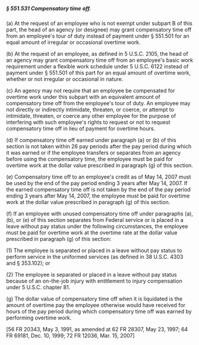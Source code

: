 ##### § 551.531 Compensatory time off. #####

(a) At the request of an employee who is not exempt under subpart B of this part, the head of an agency (or designee) may grant compensatory time off from an employee's tour of duty instead of payment under § 551.501 for an equal amount of irregular or occasional overtime work.

(b) At the request of an employee, as defined in 5 U.S.C. 2105, the head of an agency may grant compensatory time off from an employee's basic work requirement under a flexible work schedule under 5 U.S.C. 6122 instead of payment under § 551.501 of this part for an equal amount of overtime work, whether or not irregular or occasional in nature.

(c) An agency may not require that an employee be compensated for overtime work under this subpart with an equivalent amount of compensatory time off from the employee's tour of duty. An employee may not directly or indirectly intimidate, threaten, or coerce, or attempt to intimidate, threaten, or coerce any other employee for the purpose of interfering with such employee's rights to request or not to request compensatory time off in lieu of payment for overtime hours.

(d) If compensatory time off earned under paragraph (a) or (b) of this section is not taken within 26 pay periods after the pay period during which it was earned or if the employee transfers or separates from an agency before using the compensatory time, the employee must be paid for overtime work at the dollar value prescribed in paragraph (g) of this section.

(e) Compensatory time off to an employee's credit as of May 14, 2007 must be used by the end of the pay period ending 3 years after May 14, 2007. If the earned compensatory time off is not taken by the end of the pay period ending 3 years after May 14, 2007, the employee must be paid for overtime work at the dollar value prescribed in paragraph (g) of this section.

(f) If an employee with unused compensatory time off under paragraphs (a), (b), or (e) of this section separates from Federal service or is placed in a leave without pay status under the following circumstances, the employee must be paid for overtime work at the overtime rate at the dollar value prescribed in paragraph (g) of this section:

(1) The employee is separated or placed in a leave without pay status to perform service in the uniformed services (as defined in 38 U.S.C. 4303 and § 353.102); or

(2) The employee is separated or placed in a leave without pay status because of an on-the-job injury with entitlement to injury compensation under 5 U.S.C. chapter 81.

(g) The dollar value of compensatory time off when it is liquidated is the amount of overtime pay the employee otherwise would have received for hours of the pay period during which compensatory time off was earned by performing overtime work.

[56 FR 20343, May 3, 1991, as amended at 62 FR 28307, May 23, 1997; 64 FR 69181, Dec. 10, 1999; 72 FR 12036, Mar. 15, 2007]